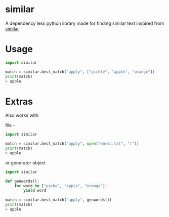 # similar
A dependency less python library made for finding similar text inspired from [similar](https://pypi.org/project/similar)

# Usage
```py
import similar

match = similar.best_match("apply", ["pickle", "apple", "orange"])
print(match)
> apple
```

# Extras
Also works with

file -

```py
import similar

match = similar.best_match("apply", open("words.txt", "r"))
print(match)
> apple
```

or generator object

```py
import similar

def genwords():
	for word in ["picke", "apple", "orange"]:
		yield word
		
match = similar.best_match("apply", genwords())
print(match)
> apple
```